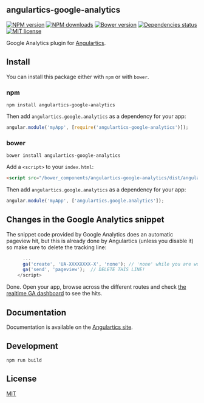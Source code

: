 ## angulartics-google-analytics

[![NPM version][npm-image]][npm-url] [![NPM downloads][npm-downloads-image]][npm-downloads-url] [![Bower version][bower-image]][bower-url] [![Dependencies status][dep-status-image]][dep-status-url] [![MIT license][license-image]][license-url]

Google Analytics plugin for [Angulartics](http://github.com/luisfarzati/angulartics).

## Install

You can install this package either with `npm` or with `bower`.

### npm

```shell
npm install angulartics-google-analytics
```

Then add `angulartics.google.analytics` as a dependency for your app:

```javascript
angular.module('myApp', [require('angulartics-google-analytics')]);
```

### bower

```shell
bower install angulartics-google-analytics
```

Add a `<script>` to your `index.html`:

```html
<script src="/bower_components/angulartics-google-analytics/dist/angulartics-google-analytics.min.js"></script>
```

Then add `angulartics.google.analytics` as a dependency for your app:

```javascript
angular.module('myApp', ['angulartics.google.analytics']);
```

## Changes in the Google Analytics snippet

The snippet code provided by Google Analytics does an automatic pageview hit, but this is already done by Angulartics (unless you disable it) so make sure to delete the tracking line:

```js
      ...
      ga('create', 'UA-XXXXXXXX-X', 'none'); // 'none' while you are working on localhost
      ga('send', 'pageview');  // DELETE THIS LINE!
    </script>
```

Done. Open your app, browse across the different routes and check [the realtime GA dashboard](https://www.google.com/analytics/web/?hl=en#realtime/rt-overview) to see the hits.

## Documentation

Documentation is available on the [Angulartics site](http://luisfarzati.github.io/angulartics).

## Development

```shell
npm run build
```

## License

[MIT](LICENSE)

[npm-image]: https://img.shields.io/npm/v/angulartics-google-analytics.svg
[npm-url]: https://npmjs.org/package/angulartics-google-analytics
[npm-downloads-image]: https://img.shields.io/npm/dm/angulartics-google-analytics.svg
[npm-downloads-url]: https://npmjs.org/package/angulartics-google-analytics
[bower-image]: https://img.shields.io/bower/v/angulartics-google-analytics.svg
[bower-url]: http://bower.io/search/?q=angulartics-google-analytics
[dep-status-image]: https://img.shields.io/david/angulartics/angulartics-google-analytics.svg
[dep-status-url]: https://david-dm.org/angulartics/angulartics-google-analytics
[license-image]: http://img.shields.io/badge/license-MIT-blue.svg?style=flat
[license-url]: LICENSE

